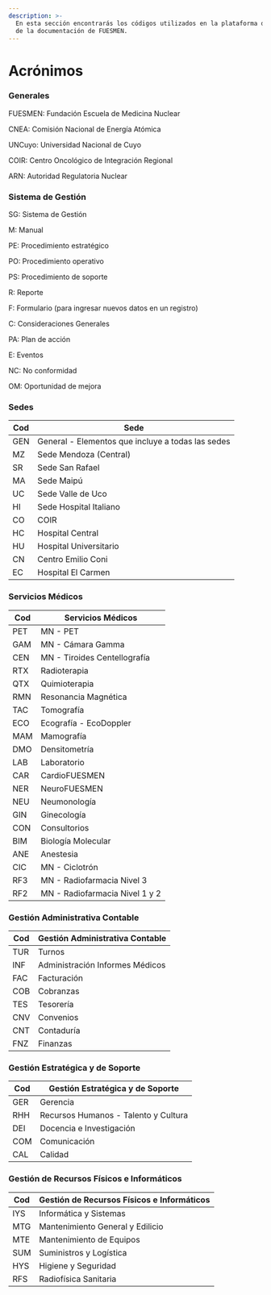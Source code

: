 ```yaml
---
description: >-
  En esta sección encontrarás los códigos utilizados en la plataforma de gestión
  de la documentación de FUESMEN.
---
```


# Acrónimos

### Generales

FUESMEN: Fundación Escuela de Medicina Nuclear

CNEA: Comisión Nacional de Energía Atómica

UNCuyo: Universidad Nacional de Cuyo

COIR: Centro Oncológico de Integración Regional

ARN: Autoridad Regulatoria Nuclear

### Sistema de Gestión

SG: Sistema de Gestión

M: Manual

PE: Procedimiento estratégico

PO: Procedimiento operativo

PS: Procedimiento de soporte

R: Reporte

F: Formulario (para ingresar nuevos datos en un registro)

C: Consideraciones Generales

PA: Plan de acción

E: Eventos

NC: No conformidad

OM: Oportunidad de mejora

### Sedes

| Cod | Sede                                              |
| --- | ------------------------------------------------- |
| GEN | General - Elementos que incluye a todas las sedes |
| MZ  | Sede Mendoza (Central)                            |
| SR  | Sede San Rafael                                   |
| MA  | Sede Maipú                                        |
| UC  | Sede Valle de Uco                                 |
| HI  | Sede Hospital Italiano                            |
| CO  | COIR                                              |
| HC  | Hospital Central                                  |
| HU  | Hospital Universitario                            |
| CN  | Centro Emilio Coni                                |
| EC  | Hospital El Carmen                                |

### Servicios Médicos

| Cod | Servicios Médicos              |
| --- | ------------------------------ |
| PET | MN - PET                       |
| GAM | MN - Cámara Gamma              |
| CEN | MN - Tiroides Centellografía   |
| RTX | Radioterapia                   |
| QTX | Quimioterapia                  |
| RMN | Resonancia Magnética           |
| TAC | Tomografía                     |
| ECO | Ecografía - EcoDoppler         |
| MAM | Mamografía                     |
| DMO | Densitometría                  |
| LAB | Laboratorio                    |
| CAR | CardioFUESMEN                  |
| NER | NeuroFUESMEN                   |
| NEU | Neumonología                   |
| GIN | Ginecología                    |
| CON | Consultorios                   |
| BIM | Biología Molecular             |
| ANE | Anestesia                      |
| CIC | MN - Ciclotrón                 |
| RF3 | MN - Radiofarmacia Nivel 3     |
| RF2 | MN - Radiofarmacia Nivel 1 y 2 |

### Gestión Administrativa Contable

| Cod | Gestión Administrativa Contable |
| --- | ------------------------------- |
| TUR | Turnos                          |
| INF | Administración Informes Médicos |
| FAC | Facturación                     |
| COB | Cobranzas                       |
| TES | Tesorería                       |
| CNV | Convenios                       |
| CNT | Contaduría                      |
| FNZ | Finanzas                        |

### Gestión Estratégica y de Soporte

| Cod | Gestión Estratégica y de Soporte     |
| --- | ------------------------------------ |
| GER | Gerencia                             |
| RHH | Recursos Humanos - Talento y Cultura |
| DEI | Docencia e Investigación             |
| COM | Comunicación                         |
| CAL | Calidad                              |

### Gestión de Recursos Físicos e Informáticos

| Cod | Gestión de Recursos Físicos e Informáticos |
| --- | ------------------------------------------ |
| IYS | Informática y Sistemas                     |
| MTG | Mantenimiento General y Edilicio           |
| MTE | Mantenimiento de Equipos                   |
| SUM | Suministros y Logística                    |
| HYS | Higiene y Seguridad                        |
| RFS | Radiofísica Sanitaria                      |
